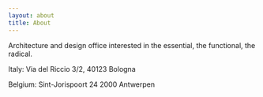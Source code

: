 ```yaml
---
layout: about
title: About
---
```

Architecture and design office interested in the essential, the functional, the radical.

Italy: Via del Riccio 3/2, 
40123 Bologna

Belgium: Sint-Jorispoort 24
2000 Antwerpen
 
